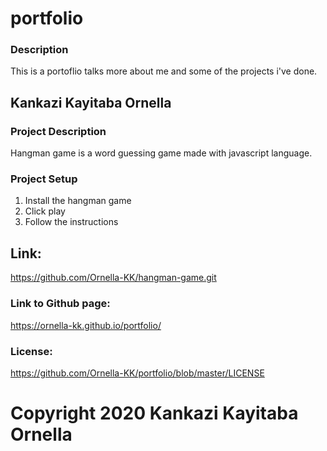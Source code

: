 # portfolio
### Description
This is a portoflio talks more about me and some of the projects i've done.
## Kankazi Kayitaba Ornella
### Project Description
Hangman game is a word guessing game made with javascript language.
### Project Setup
1. Install the hangman game
2. Click play
3. Follow the instructions
## Link:
https://github.com/Ornella-KK/hangman-game.git
### Link to Github page:
https://ornella-kk.github.io/portfolio/
### License:
https://github.com/Ornella-KK/portfolio/blob/master/LICENSE
# Copyright 2020 Kankazi Kayitaba Ornella


